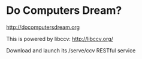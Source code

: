 Do Computers Dream?
===================

http://docomputersdream.org

This is powered by libccv: http://libccv.org/

Download and launch its /serve/ccv RESTful service
